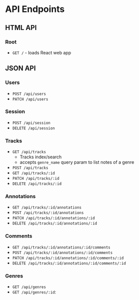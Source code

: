 # API Endpoints

## HTML API

### Root

- `GET /` - loads React web app

## JSON API

### Users

- `POST /api/users`
- `PATCH /api/users`

### Session

- `POST /api/session`
- `DELETE /api/session`

### Tracks

- `GET /api/tracks`
  - Tracks index/search
  - accepts `genre_name` query param to list notes of a genre
- `POST /api/tracks`
- `GET /api/tracks/:id`
- `PATCH /api/tracks/:id`
- `DELETE /api/tracks/:id`

### Annotations
- `GET /api/tracks/:id/annotations`
- `POST /api/tracks/:id/annotations`
- `PATCH /api/tracks/:id/annotations/:id`
- `DELETE /api/tracks/:id/annotations/:id`

### Comments
- `GET /api/tracks/:id/annotations/:id/comments`
- `POST /api/tracks/:id/annotations/:id/comments`
- `PATCH /api/tracks/:id/annotations/:id/comments/:id`
- `DELETE /api/tracks/:id/annotations/:id/comments/:id`

### Genres
- `GET /api/genres`
- `GET /api/genres/:id`:

